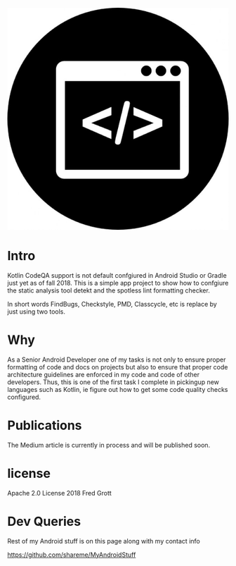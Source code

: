![codeqa icon](code-optimization-interface-circular-symbol_318-49738.jpg)

# Intro

Kotlin CodeQA support is not default confgiured in Android Studio or Gradle just yet as of fall 2018. This is a simple app project to 
show how to confgiure the static analysis tool detekt and the spotless lint formatting checker.

In short words FindBugs, Checkstyle, PMD, Classcycle, etc is replace by just using two tools.

# Why

As a Senior Android Developer one of my tasks is not only to ensure proper formatting of code and docs on projects but also to 
ensure that proper code architecture guidelines are enforced in my code and code of other developers. Thus, this is one of the 
first task I complete in pickingup new languages such as Kotlin, ie figure out how to get some code quality checks configured.

# Publications

The Medium article is currently in process and will be published soon.


# license

Apache 2.0 License 2018 Fred Grott

# Dev Queries

Rest of my Android stuff is on this page along with my contact info


https://github.com/shareme/MyAndroidStuff




